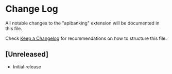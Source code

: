 # Change Log

All notable changes to the "apibanking" extension will be documented in this file.

Check [Keep a Changelog](http://keepachangelog.com/) for recommendations on how to structure this file.

## [Unreleased]

- Initial release